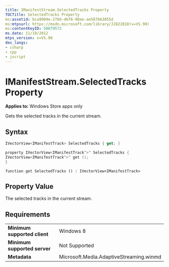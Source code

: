 ```yaml
---
title: IManifestStream.SelectedTracks Property
TOCTitle: SelectedTracks Property
ms:assetid: bca9989e-270d-4bf6-90ae-ae587b63855d
ms:mtpsurl: https://msdn.microsoft.com/library/JJ822818(v=VS.90)
ms:contentKeyID: 50079572
ms.date: 11/19/2012
mtps_version: v=VS.90
dev_langs:
- csharp
- cpp
- jscript
---
```


# IManifestStream.SelectedTracks Property

**Applies to:** Windows Store apps only

Gets the selected tracks in the current stream.

## Syntax

```csharp
IVectorView<IManifestTrack> SelectedTracks { get; }
```

```cpp
property IVectorView<IManifestTrack^>^ SelectedTracks {
IVectorView<IManifestTrack^>^ get ();
}
```

```jscript
function get SelectedTracks () : IVectorView<IManifestTrack>
```

## Property Value

The selected tracks in the current stream.

## Requirements

|||
|--- |--- |
|**Minimum supported client**|Windows 8|
|**Minimum supported server**|Not Supported|
|**Metadata**|Microsoft.Media.AdaptiveStreaming.winmd|
